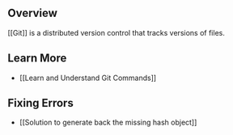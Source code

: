 ## Overview

[[Git]] is a distributed version control that tracks versions of files.
## Learn More

- [[Learn and Understand Git Commands]]
## Fixing Errors

- [[Solution to generate back the missing hash object]]

